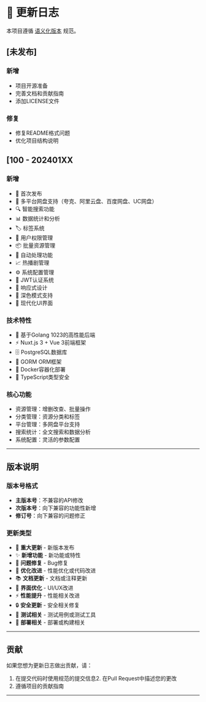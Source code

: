 # 📝 更新日志

本项目遵循 [语义化版本](https://semver.org/lang/zh-CN/) 规范。

## [未发布]

### 新增
- 项目开源准备
- 完善文档和贡献指南
- 添加LICENSE文件

### 修复
- 修复README格式问题
- 优化项目结构说明

## [100 - 202401XX

### 新增
- 🎉 首次发布
- 📁 多平台网盘支持（夸克、阿里云盘、百度网盘、UC网盘）
- 🔍 智能搜索功能
- 📊 数据统计和分析
- 🏷️ 标签系统
- 👥 用户权限管理
- 📦 批量资源管理
- 🔄 自动处理功能
- 📈 热播剧管理
- ⚙️ 系统配置管理
- 🔐 JWT认证系统
- 📱 响应式设计
- 🌙 深色模式支持
- 🎨 现代化UI界面

### 技术特性
- 🦀 基于Golang 1023的高性能后端
- ⚡ Nuxt.js 3 + Vue 3前端框架
- 🗄️ PostgreSQL数据库
- 🔧 GORM ORM框架
- 🐳 Docker容器化部署
- 📝 TypeScript类型安全

### 核心功能
- 资源管理：增删改查、批量操作
- 分类管理：资源分类和标签
- 平台管理：多网盘平台支持
- 搜索统计：全文搜索和数据分析
- 系统配置：灵活的参数配置

---

## 版本说明

### 版本号格式
- **主版本号**：不兼容的API修改
- **次版本号**：向下兼容的功能性新增
- **修订号**：向下兼容的问题修正

### 更新类型
- 🎉 **重大更新** - 新版本发布
- ✨ **新增功能** - 新功能或特性
- 🐛 **问题修复** - Bug修复
- 🔧 **优化改进** - 性能优化或代码改进
- 📚 **文档更新** - 文档或注释更新
- 🎨 **界面优化** - UI/UX改进
- ⚡ **性能提升** - 性能相关改进
- 🔒 **安全更新** - 安全相关修复
- 🧪 **测试相关** - 测试用例或测试工具
- 🚀 **部署相关** - 部署或构建相关

---

## 贡献

如果您想为更新日志做出贡献，请：

1. 在提交代码时使用规范的提交信息2. 在Pull Request中描述您的更改
3. 遵循项目的贡献指南

---